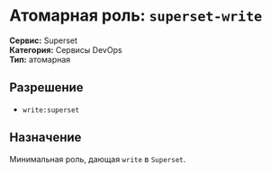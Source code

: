 # Атомарная роль: `superset-write`

**Сервис:** Superset  
**Категория:** Сервисы DevOps  
**Тип:** атомарная

## Разрешение
- `write:superset`

## Назначение
Минимальная роль, дающая `write` в `Superset`.

